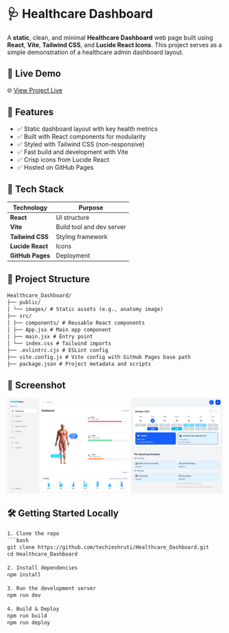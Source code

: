 # 🩺 Healthcare Dashboard

A **static**, clean, and minimal **Healthcare Dashboard** web page built using **React**, **Vite**, **Tailwind CSS**, and **Lucide React Icons**. This project serves as a simple demonstration of a healthcare admin dashboard layout.

## 🔗 Live Demo

🌐 [View Project Live](https://techieshruti.github.io/Healthcare_Dashboard/)

## 📌 Features

- ✅ Static dashboard layout with key health metrics
- ✅ Built with React components for modularity
- ✅ Styled with Tailwind CSS (non-responsive)
- ✅ Fast build and development with Vite
- ✅ Crisp icons from Lucide React
- ✅ Hosted on GitHub Pages

## 🚀 Tech Stack

| Technology | Purpose |
|------------|---------|
| **React** | UI structure |
| **Vite** | Build tool and dev server |
| **Tailwind CSS** | Styling framework |
| **Lucide React** | Icons |
| **GitHub Pages** | Deployment |

## 📂 Project Structure
```
Healthcare_Dashboard/
├── public/
│ └── images/ # Static assets (e.g., anatomy image)
├── src/
│ ├── components/ # Reusable React components
│ ├── App.jsx # Main app component
│ ├── main.jsx # Entry point
│ └── index.css # Tailwind imports
├── .eslintrc.cjs # ESLint config
├── vite.config.js # Vite config with GitHub Pages base path
├── package.json # Project metadata and scripts
```

## 📸 Screenshot
![App Screenshot](/public/images/capture.png "Screenshot of the app")


## 🛠️ Getting Started Locally
```
1. Clone the repo
```bash
git clone https://github.com/techieshruti/Healthcare_Dashboard.git
cd Healthcare_Dashboard

2. Install dependencies
npm install

3. Run the development server
npm run dev

4. Build & Deploy
npm run build
npm run deploy
```


